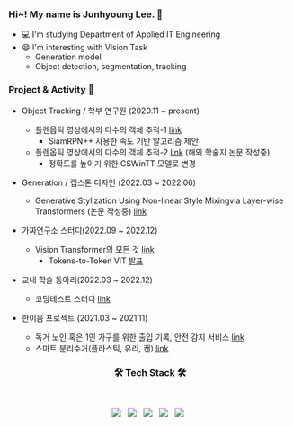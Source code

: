 ### Hi~! My name is Junhyoung Lee. 👋


<!--
**jjuun0/jjuun0** is a ✨ _special_ ✨ repository because its `README.md` (this file) appears on your GitHub profile.

Here are some ideas to get you started:

- 🔭 I’m currently working on ...
- 🌱 I’m currently learning ...
- 👯 I’m looking to collaborate on ...
- 🤔 I’m looking for help with ...
- 💬 Ask me about ...
- 📫 How to reach me: ...
- 😄 Pronouns: ...
- ⚡ Fun fact: ...
-->
- 💻 I'm studying Department of Applied IT Engineering  
- 😄 I'm interesting with Vision Task
  - Generation model
  - Object detection, segmentation, tracking
  
### Project & Activity 🏃  
  - Object Tracking / 학부 연구원  (2020.11 ~ present)
    - 플렌옵틱 영상에서의 다수의 객체 추적-1 [link](https://github.com/jjuun0/object-tracking) 
      - SiamRPN++ 사용한 속도 기반 알고리즘 제안   
    - 플렌옵틱 영상에서의 다수의 객체 추적-2 [link](https://github.com/jjuun0/object-tracking-2) (해외 학술지 논문 작성중) 
      - 정확도를 높이기 위한 CSWinTT 모델로 변경  
      
  - Generation / 캡스톤 디자인 (2022.03 ~ 2022.06)  
    - Generative Stylization Using Non-linear Style Mixingvia Layer-wise Transformers (논문 작성중) [link](https://github.com/jjuun0/Capstone_Design)  
    
  - 가짜연구소 스터디(2022.09 ~ 2022.12)
    - Vision Transformer의 모든 것 [link](https://www.notion.so/chanrankim/Vision-Transformer-7cd4fbe829854c40b4a5dba3e51b10f8)  
      - Tokens-to-Token ViT [발표](https://fortune-scraper-694.notion.site/Tokens-to-Token-ViT-ecb4fbba6b2a49f8a5e8ec38549dde8f) 
    
  - 교내 학술 동아리(2022.03 ~ 2022.12)
    - 코딩테스트 스터디 [link](https://github.com/Hansung-include/Coding-Test-Study)
    
  - 한이음 프로젝트 (2021.03 ~ 2021.11)
    - 독거 노인 혹은 1인 가구를 위한 출입 기록, 안전 감지 서비스  [link](https://github.com/jjuun0/smart-home)
    - 스마트 분리수거(플라스틱, 유리, 캔)  [link](https://github.com/jjuun0/Smart_Recycling)
      
    

<h3 align="center"><b>🛠 Tech Stack 🛠</b></h3>
</br>
<p align="center">
<img src="https://img.shields.io/badge/Python-3776AB?style=flat-square&logo=Python&logoColor=white"/></a> &nbsp
<img src="https://img.shields.io/badge/PyTorch-EE4C2C?style=flat-square&logo=PyTorch&logoColor=white"/></a> &nbsp
<img src="https://img.shields.io/badge/TensorFlow-FF6F00?style=flat-square&logo=TensorFlow&logoColor=white"/></a> &nbsp
<img src="https://img.shields.io/badge/Java-007396?style=flat-square&logo=Python&logoColor=white"/></a> &nbsp
<!-- <img src="https://img.shields.io/badge/Android-3DDC84?style=flat-square&logo=Android&logoColor=white"/></a> &nbsp -->
<img src="https://img.shields.io/badge/AWS-232F3E?style=flat-square&logo=Amazon%20AWS&logoColor=white"/></a> &nbsp 


